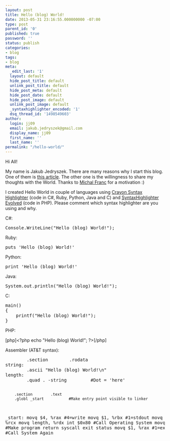 ```yaml
---
layout: post
title: Hello (blog) World!
date: 2013-05-31 23:16:55.000000000 -07:00
type: post
parent_id: '0'
published: true
password: ''
status: publish
categories:
- blog
tags:
- blog
meta:
  _edit_last: '1'
  layout: default
  hide_post_title: default
  unlink_post_title: default
  hide_post_meta: default
  hide_post_date: default
  hide_post_image: default
  unlink_post_image: default
  _syntaxhighlighter_encoded: '1'
  dsq_thread_id: '1498549603'
author:
  login: jj09
  email: jakub.jedryszek@gmail.com
  display_name: jj09
  first_name: ''
  last_name: ''
permalink: "/hello-world/"
---
```

<p>Hi All!</p>
<p>My name is Jakub Jedryszek. There are many reasons why I start this blog. One of them is <a href="http://java.dzone.com/articles/ghost-who-codes-how-anonymity">this article</a>. The other one is the willingness to share my thoughts with the World. Thanks to <a href="http://mfranc.com/">Michal Franc</a> for a motivation :)</p>
<p>I created Hello World in couple of languages using <a href="http://wordpress.org/plugins/crayon-syntax-highlighter/">Crayon Syntax Highlighter</a> (code in C#, Ruby, Python, Java and C) and <a href="http://wordpress.org/plugins/syntaxhighlighter/">SyntaxHighlighter Evolved</a> (code in PHP). Please comment which syntax highlighter are you using and why.</p>
<p>C#:</p>
<pre class="theme:vs2012 lang:c# decode:true">Console.WriteLine("Hello (blog) World!");</pre>
<p>Ruby:</p>
<pre class="toolbar:2 lang:ruby decode:true">puts 'Hello (blog) World!'</pre>
<p>Python:</p>
<pre class="theme:github toolbar:1 lang:python decode:true">print 'Hello (blog) World!'</pre>
<p>Java:</p>
<pre class="theme:eclipse lang:java decode:true">System.out.println("Hello (blog) World!");</pre>
<p>C:</p>
<pre class="theme:twilight lang:c decode:true">main()
{
    printf("Hello (blog) World!");
}</pre>
<p>PHP:</p>
<p>[php]&lt;?php echo &quot;Hello (blog) World!&quot;; ?&gt;[/php]</p>
<p>Assembler (AT&T syntax):</p>
<pre class="theme:arduino-ide lang:asm toolbar:2 decode:true ">        .section        .rodata
string:
        .ascii "Hello (blog) World!\n"
length:
        .quad . -string         #Dot = 'here'
 
        .section        .text
        .globl _start           #Make entry point visible to linker
_start:
        movq $4, %rax           #4=write
        movq $1, %rbx           #1=stdout
        movq $string, %rcx
        movq length, %rdx
        int $0x80               #Call Operating System
        movq %rax, %rbx         #Make program return syscall exit status
        movq $1, %rax           #1=exit
        int $0x80               #Call System Again</pre>
